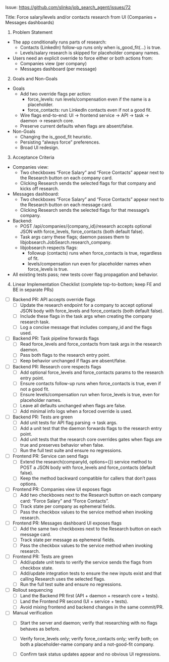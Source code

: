 Issue: https://github.com/slinkp/job_search_agent/issues/72

Title: Force salary/levels and/or contacts research from UI (Companies + Messages dashboards)

1) Problem Statement
- The app conditionally runs parts of research:
  - Contacts (LinkedIn) follow-up runs only when is_good_fit(...) is true.
  - Levels/salary research is skipped for placeholder company names.
- Users need an explicit override to force either or both actions from:
  - Companies view (per company)
  - Messages dashboard (per message)

2) Goals and Non-Goals
- Goals
  - Add two override flags per action:
    - force_levels: run levels/compensation even if the name is a placeholder.
    - force_contacts: run LinkedIn contacts even if not a good fit.
  - Wire flags end-to-end: UI → frontend service → API → task → daemon → research core.
  - Preserve current defaults when flags are absent/false.
- Non-Goals
  - Changing the is_good_fit heuristic.
  - Persisting “always force” preferences.
  - Broad UI redesign.

3) Acceptance Criteria
- Companies view:
  - Two checkboxes “Force Salary” and “Force Contacts” appear next to the Research button on each company card.
  - Clicking Research sends the selected flags for that company and kicks off research.
- Messages dashboard:
  - Two checkboxes “Force Salary” and “Force Contacts” appear next to the Research button on each message card.
  - Clicking Research sends the selected flags for that message’s company.
- Backend:
  - POST /api/companies/{company_id}/research accepts optional JSON with force_levels, force_contacts (both default false).
  - Task args carry these flags; daemon passes them to libjobsearch.JobSearch.research_company.
  - libjobsearch respects flags:
    - followup (contacts) runs when force_contacts is true, regardless of fit.
    - levels/compensation run even for placeholder names when force_levels is true.
- All existing tests pass; new tests cover flag propagation and behavior.

4) Linear Implementation Checklist (complete top-to-bottom; keep FE and BE in separate PRs)

- [ ] Backend PR: API accepts override flags
  - [ ] Update the research endpoint for a company to accept optional JSON body with force_levels and force_contacts (both default false).
  - [ ] Include these flags in the task args when creating the company research task.
  - [ ] Log a concise message that includes company_id and the flags used.

- [ ] Backend PR: Task pipeline forwards flags
  - [ ] Read force_levels and force_contacts from task args in the research daemon.
  - [ ] Pass both flags to the research entry point.
  - [ ] Keep behavior unchanged if flags are absent/false.

- [ ] Backend PR: Research core respects flags
  - [ ] Add optional force_levels and force_contacts params to the research entry point.
  - [ ] Ensure contacts follow-up runs when force_contacts is true, even if not a good fit.
  - [ ] Ensure levels/compensation run when force_levels is true, even for placeholder names.
  - [ ] Leave all defaults unchanged when flags are false.
  - [ ] Add minimal info logs when a forced override is used.

- [ ] Backend PR: Tests are green
  - [ ] Add unit tests for API flag parsing → task args.
  - [ ] Add a unit test that the daemon forwards flags to the research entry point.
  - [ ] Add unit tests that the research core overrides gates when flags are true and preserves behavior when false.
  - [ ] Run the full test suite and ensure no regressions.

- [ ] Frontend PR: Service can send flags
  - [ ] Extend the research(companyId, options={}) service method to POST a JSON body with force_levels and force_contacts (default false).
  - [ ] Keep the method backward compatible for callers that don’t pass options.

- [ ] Frontend PR: Companies view UI exposes flags
  - [ ] Add two checkboxes next to the Research button on each company card: “Force Salary” and “Force Contacts”.
  - [ ] Track state per company as ephemeral fields.
  - [ ] Pass the checkbox values to the service method when invoking research.

- [ ] Frontend PR: Messages dashboard UI exposes flags
  - [ ] Add the same two checkboxes next to the Research button on each message card.
  - [ ] Track state per message as ephemeral fields.
  - [ ] Pass the checkbox values to the service method when invoking research.

- [ ] Frontend PR: Tests are green
  - [ ] Add/update unit tests to verify the service sends the flags from checkbox state.
  - [ ] Add/update integration tests to ensure the new inputs exist and that calling Research uses the selected flags.
  - [ ] Run the full test suite and ensure no regressions.

- [ ] Rollout sequencing
  - [ ] Land the Backend PR first (API + daemon + research core + tests).
  - [ ] Land the Frontend PR second (UI + service + tests).
  - [ ] Avoid mixing frontend and backend changes in the same commit/PR.

- [ ] Manual verification
  - [ ] Start the server and daemon; verify that researching with no flags behaves as before.
  - [ ] Verify force_levels only; verify force_contacts only; verify both; on both a placeholder-name company and a not-good-fit company.
  - [ ] Confirm task status updates appear and no obvious UI regressions.

